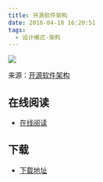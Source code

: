 ```yaml
---
title: 开源软件架构
date: 2016-04-18 16:20:51
tags:
  - 设计模式·架构
---
```


![](http://box.kancloud.cn/cover_2015-08-20_55d5a2c2b43f_800x1068.jpg?imageMogr2/thumbnail/173x231!/interlace/1/quality/100)

来源：[开源软件架构](http://www.ituring.com.cn/minibook/19)

<!--more-->

## 在线阅读 ##

+ [在线阅读](http://www.kancloud.cn/kancloud/open-source-architecture)

## 下载 ##

+ [下载地址](http://www.kancloud.cn/kancloud/open-source-architecture)
